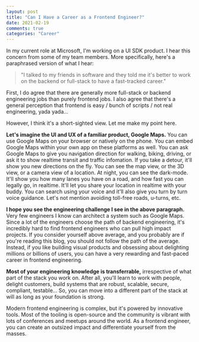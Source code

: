 ```yaml
---
layout: post
title: "Can I Have a Career as a Frontend Engineer?"
date: 2021-02-19
comments: true
categories: "Career"
---
```


In my current role at Microsoft, I'm working on a UI SDK product. I
hear this concern from some of my team members. More specifically,
here's a paraphrased version of what I hear:

> "I talked to my friends in software and they told me it's better to work
> on the backend or full-stack to have a fast-tracked career."

First, I do agree that there are generally more full-stack or backend
engineering jobs than purely frontend jobs. I also agree that there's a
general perception that frontend is easy / bunch of scripts / not real
engineering, yada yada...

However, I think it's a short-sighted view. Let me make my point here.

**Let's imagine the UI and UX of a familiar product, Google Maps.** You can
use Google Maps on your browser or natively on the phone. You can embed
Google Maps within your own app on these platforms as well. You can ask
Google Maps to give you navigation direction for walking, biking,
driving, or ask it to show realtime transit and traffic infomation. If you
take a detour, it'll show you new directions on the fly. You can see the
map view, or the 3D view, or a camera view of a location. At night, you
can see the dark-mode. It'll show you how many lanes you have on a road,
and how fast you can legally go, in realtime. It'll let you share your location in
realtime with your buddy. You can search using your voice and it'll also
give you turn by turn voice guidance. Let's not mention avoiding
toll-free roads, u-turns, etc.

**I hope you see the engineering challenge I see in the above
paragraph.**
Very few engineers I know can architect a system such as Google Maps.
Since a lot of the engineers choose the path of backend engineering,
it's incredibly hard to find frontend engineers who can pull high impact
projects. If you consider yourself above
average, and you probably are if you're reading this blog, you should
not follow the path of the average. Instead, if you like building visual
products and obsessing about delighting millions or billions of users,
you can have a very rewarding and fast-paced career in frontend
engineering.

**Most of your engineering knowledge is transferrable,** irrespective of
what part of the stack you work on. After all, you'll learn to work with
people, delight customers, build systems that are robust, scalable,
secure, compliant, testable... So, you can move into a different part of
the stack at will as long as your foundation is strong.

Modern frontend engineering is complex, but it's powered by innovative
tools. Most of the tooling is open-source and the community is
vibrant with lots of conferences and meetups around the world. As a
frontend engineer, you can create an outsized impact and differentiate
yourself from the masses.

